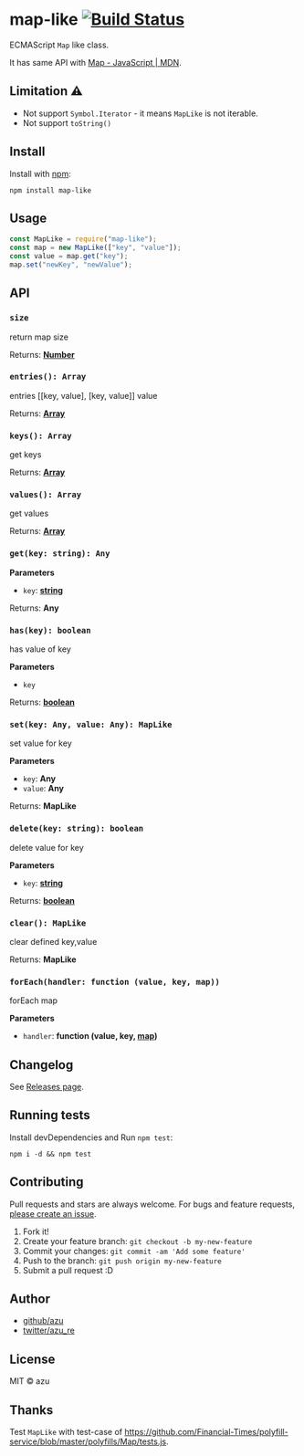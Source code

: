# map-like [![Build Status](https://travis-ci.org/azu/map-like.svg?branch=master)](https://travis-ci.org/azu/map-like)

ECMAScript `Map` like class.

It has same API with [Map - JavaScript | MDN](https://developer.mozilla.org/en-US/docs/Web/JavaScript/Reference/Global_Objects/Map "Map - JavaScript | MDN").

## Limitation :warning:

- Not support `Symbol.Iterator` - it means `MapLike` is not iterable. 
- Not support `toString()`

## Install

Install with [npm](https://www.npmjs.com/):

    npm install map-like

## Usage

```js
const MapLike = require("map-like");
const map = new MapLike(["key", "value"]);
const value = map.get("key");
map.set("newKey", "newValue");
```

## API

### `size`

return map size

Returns: **[Number](https://developer.mozilla.org/en-US/docs/Web/JavaScript/Reference/Global_Objects/Number)**

### `entries(): Array`

entries \[[key, value], [key, value]] value

Returns: **[Array](https://developer.mozilla.org/en-US/docs/Web/JavaScript/Reference/Global_Objects/Array)**

### `keys(): Array`

get keys

Returns: **[Array](https://developer.mozilla.org/en-US/docs/Web/JavaScript/Reference/Global_Objects/Array)**

### `values(): Array`

get values

Returns: **[Array](https://developer.mozilla.org/en-US/docs/Web/JavaScript/Reference/Global_Objects/Array)**

### `get(key: string): Any`

**Parameters**

- `key`: **[string](https://developer.mozilla.org/en-US/docs/Web/JavaScript/Reference/Global_Objects/String)**

Returns: **Any**

### `has(key): boolean`

has value of key

**Parameters**

- `key`

Returns: **[boolean](https://developer.mozilla.org/en-US/docs/Web/JavaScript/Reference/Global_Objects/Boolean)**

### `set(key: Any, value: Any): MapLike`

set value for key

**Parameters**

- `key`: **Any**
- `value`: **Any**

Returns: **MapLike**

### `delete(key: string): boolean`

delete value for key

**Parameters**

- `key`: **[string](https://developer.mozilla.org/en-US/docs/Web/JavaScript/Reference/Global_Objects/String)**

Returns: **[boolean](https://developer.mozilla.org/en-US/docs/Web/JavaScript/Reference/Global_Objects/Boolean)**

### `clear(): MapLike`

clear defined key,value

Returns: **MapLike**

### `forEach(handler: function (value, key, map))`

forEach map

**Parameters**

- `handler`: **function (value, key, [map](https://developer.mozilla.org/en-US/docs/Web/JavaScript/Reference/Global_Objects/Map))**

## Changelog

See [Releases page](https://github.com/azu/map-like/releases).

## Running tests

Install devDependencies and Run `npm test`:

    npm i -d && npm test

## Contributing

Pull requests and stars are always welcome.
For bugs and feature requests, [please create an issue](https://github.com/azu/map-like/issues).

1. Fork it!
2. Create your feature branch: `git checkout -b my-new-feature`
3. Commit your changes: `git commit -am 'Add some feature'`
4. Push to the branch: `git push origin my-new-feature`
5. Submit a pull request :D

## Author

- [github/azu](https://github.com/azu)
- [twitter/azu_re](http://twitter.com/azu_re)

## License

MIT © azu

## Thanks

Test `MapLike` with test-case of <https://github.com/Financial-Times/polyfill-service/blob/master/polyfills/Map/tests.js>.

